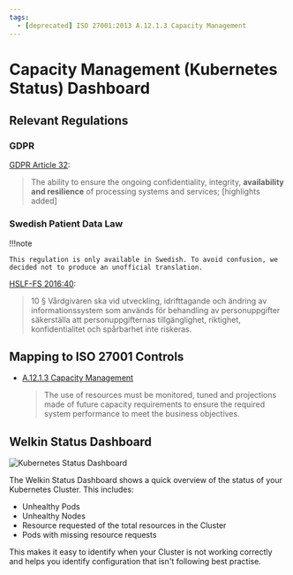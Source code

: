 ```yaml
---
tags:
  - [deprecated] ISO 27001:2013 A.12.1.3 Capacity Management
---
```


# Capacity Management (Kubernetes Status) Dashboard

## Relevant Regulations

### GDPR

[GDPR Article 32](https://gdpr.fan/a32):

> The ability to ensure the ongoing confidentiality, integrity, **availability and resilience** of processing systems and services; [highlights added]

### Swedish Patient Data Law

!!!note

    This regulation is only available in Swedish. To avoid confusion, we decided not to produce an unofficial translation.

[HSLF-FS 2016:40](https://www.socialstyrelsen.se/globalassets/sharepoint-dokument/artikelkatalog/foreskrifter-och-allmanna-rad/2016-4-44.pdf):

<!-- vale off -->
> 10 § Vårdgivaren ska vid utveckling, idrifttagande och ändring av informationssystem som används för behandling av personuppgifter säkerställa att personuppgifternas tillgänglighet, riktighet, konfidentialitet och spårbarhet inte riskeras.
<!-- vale on -->

## Mapping to ISO 27001 Controls

- [A.12.1.3 Capacity Management](https://www.isms.online/iso-27001/annex-a-12-operations-security/)

  > The use of resources must be monitored, tuned and projections made of future capacity requirements to ensure the required system performance to meet the business objectives.

## Welkin Status Dashboard

![Kubernetes Status Dashboard](img/kubernetes-status.png)

The Welkin Status Dashboard shows a quick overview of the status of your Kubernetes Cluster.
This includes:

- Unhealthy Pods
- Unhealthy Nodes
- Resource requested of the total resources in the Cluster
- Pods with missing resource requests

This makes it easy to identify when your Cluster is not working correctly and helps you identify configuration that isn't following best practise.
